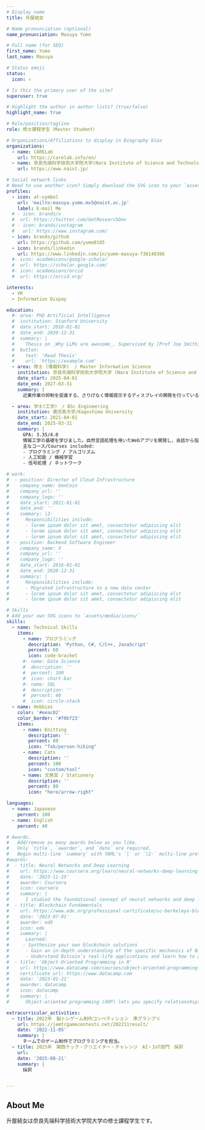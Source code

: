 ```yaml
---
# Display name
title: 升屋結女

# Name pronunciation (optional)
name_pronunciation: Masuya Yume

# Full name (for SEO)
first_name: Yume
last_name: Masuya

# Status emoji
status:
  icon: ⭐️

# Is this the primary user of the site?
superuser: true

# Highlight the author in author lists? (true/false)
highlight_name: true

# Role/position/tagline
role: 修士課程学生（Master Student）

# Organizations/Affiliations to display in Biography blox
organizations:
  - name: CARELab
    url: https://carelab.info/en/
  - name: 奈良先端科学技術大学院大学(Nara Institute of Science and Technology)
    url: https://www.naist.jp/

# Social network links
# Need to use another icon? Simply download the SVG icon to your `assets/media/icons/` folder.
profiles:
  - icon: at-symbol
    url: 'mailto:masuya.yume.mx5@naist.ac.jp'
    label: E-mail Me
  # - icon: brands/x
  #  url: https://twitter.com/GetResearchDev
  # - icon: brands/instagram
  #   url: https://www.instagram.com/
  - icon: brands/github
    url: https://github.com/yume0105
  - icon: brands/linkedin
    url: https://www.linkedin.com/in/yume-masuya-738148366
  #- icon: academicons/google-scholar
  #  url: https://scholar.google.com/
  #- icon: academicons/orcid
  #  url: https://orcid.org/

interests:
  - VR
  - Information Dispay

education:
  #- area: PhD Artificial Intelligence
  #  institution: Stanford University
  #  date_start: 2016-01-01
  #  date_end: 2020-12-31
  #  summary: |
  #    Thesis on _Why LLMs are awesome_. Supervised by [Prof Joe Smith](https://example.com). Presented papers at 5 IEEE conferences with the contributions being published in 2 Springer journals.
  #  button:
  #    text: 'Read Thesis'
  #    url: 'https://example.com'
  - area: 修士 (情報科学)  / Master Information Science
    institution: 奈良先端科学技術大学院大学 (Nara Institute of Science and Technology)
    date_start: 2025-04-01
    date_end: 2027-03-31
    summary: |
      近業作業の抑制を促進する、さりげなく情報提示するディスプレイの開発を行っている。

  - area: 学士(工学)　/ BSc Engineering
    institution: 鹿児島大学/Kagoshima University
    date_start: 2021-04-01
    date_end: 2025-03-31
    summary: |
      GPA: 3.35/4.0
      情報工学の基礎を学びました。自然言語処理を用いたWebアプリを開発し、会話から指示文を抽出し提示するシステムを完成させました。<br>
      主なコース/Courses included:
      - プログラミング / アルゴリズム
      - 人工知能 / 機械学習
      - 信号処理 / ネットワーク

# work:
#  - position: Director of Cloud Infrastructure
#    company_name: GenCoin
#    company_url: ''
#    company_logo: ''
#    date_start: 2021-01-01
#    date_end: ''
#    summary: |2-
#      Responsibilities include:
#      - lorem ipsum dolor sit amet, consectetur adipiscing elit
#      - lorem ipsum dolor sit amet, consectetur adipiscing elit
#      - lorem ipsum dolor sit amet, consectetur adipiscing elit
#  - position: Backend Software Engineer
#    company_name: X
#    company_url: ''
#    company_logo: ''
#    date_start: 2016-01-01
#    date_end: 2020-12-31
#    summary: |
#      Responsibilities include:
#      - Migrated infrastructure to a new data center
#      - lorem ipsum dolor sit amet, consectetur adipiscing elit
#      - lorem ipsum dolor sit amet, consectetur adipiscing elit

# Skills
# Add your own SVG icons to `assets/media/icons/`
skills:
  - name: Technical Skills
    items:
      - name: プログラミング
        description: 'Python, C#, C/C++, JavaScript'
        percent: 60
        icon: code-bracket
      #- name: Data Science
      #  description: ''
      #  percent: 100
      #  icon: chart-bar
      #- name: SQL
      #  description: ''
      #  percent: 40
      #  icon: circle-stack
  - name: Hobbies
    color: '#eeac02'
    color_border: '#f0bf23'
    items:
      - name: Knitting
        description: ''
        percent: 80
        icon: "fab/person-hiking"
      - name: Cats
        description: ''
        percent: 100
        icon: "custom/tool"
      - name: 文房具 / Stationery
        description: ''
        percent: 80
        icon: "hero/arrow-right"

languages:
  - name: Japanese
    percent: 100
  - name: English
    percent: 40

# Awards.
#   Add/remove as many awards below as you like.
#   Only `title`, `awarder`, and `date` are required.
#   Begin multi-line `summary` with YAML's `|` or `|2-` multi-line prefix and indent 2 spaces below.
#awards:
#  - title: Neural Networks and Deep Learning
#    url: https://www.coursera.org/learn/neural-networks-deep-learning
#    date: '2023-11-25'
#    awarder: Coursera
#    icon: coursera
#    summary: |
#      I studied the foundational concept of neural networks and deep learning. By the end, I was familiar with the significant technological trends driving the rise of deep learning; build, train, and apply fully connected deep neural networks; implement efficient (vectorized) neural networks; identify key parameters in a neural network’s architecture; and apply deep learning to your own applications.
#  - title: Blockchain Fundamentals
#    url: https://www.edx.org/professional-certificate/uc-berkeleyx-blockchain-fundamentals
#    date: '2023-07-01'
#    awarder: edX
#    icon: edx
#    summary: |
#      Learned:
#     - Synthesize your own blockchain solutions
#      - Gain an in-depth understanding of the specific mechanics of Bitcoin
#      - Understand Bitcoin’s real-life applications and learn how to attack and destroy Bitcoin, Ethereum, smart contracts and Dapps, and alternatives to Bitcoin’s Proof-of-Work consensus algorithm
#  - title: 'Object-Oriented Programming in R'
#    url: https://www.datacamp.com/courses/object-oriented-programming-with-s3-and-r6-in-r
#    certificate_url: https://www.datacamp.com
#    date: '2023-01-21'
#    awarder: datacamp
#    icon: datacamp
#    summary: |
#      Object-oriented programming (OOP) lets you specify relationships between functions and the objects that they can act on, helping you manage complexity in your code. This is an intermediate level course, providing an introduction to OOP, using the S3 and R6 systems. S3 is a great day-to-day R programming tool that simplifies some of the functions that you write. R6 is especially useful for industry-specific analyses, working with web APIs, and building GUIs.

extracurricular_activities:
  - title: 2022年　脳トレゲーム制作コンペティション　準グランプリ
    url: https://jemtcgamecontests.net/202211result/
    date: '2022-11-05'
    summary: |
      チームでのゲーム制作でプログラミングを担当。
  - title: 2025年　関西テック・クリエイター・チャレンジ　AI・IoT部門　採択
    url:
    date: '2025-08-21'
    summary: |
      採択


---
```


## About Me

升屋結女は奈良先端科学技術大学院大学の修士課程学生です。
